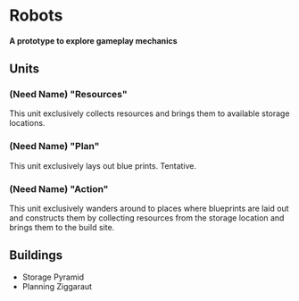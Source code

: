 # Robots
#### A prototype to explore gameplay mechanics

## Units

### (Need Name) "Resources"
This unit exclusively collects resources and brings them to available storage locations.

### (Need Name) "Plan"
This unit exclusively lays out blue prints. Tentative.

### (Need Name) "Action"
This unit exclusively wanders around to places where blueprints are laid out and constructs them by collecting resources from the storage location and brings them to the build site.

## Buildings
- Storage Pyramid
- Planning Ziggaraut